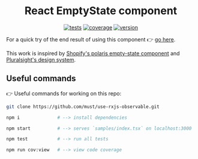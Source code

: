 <div align="center">

<br>

# React EmptyState component

[![tests](https://img.shields.io/github/workflow/status/must/react-empty-states/Test%20and%20Report%20Coverage?label=tests&logo=mocha&logoColor=green&style=flat-square)](https://github.com/must/react-empty-states/actions?query=workflow%3A%22Test+and+Report+Coverage%22)
[![coverage](https://img.shields.io/codecov/c/github/must/react-empty-states?logo=codecov&style=flat-square)](https://codecov.io/gh/must/react-empty-states)
[![version](https://img.shields.io/npm/v/react-empty-states?logo=npm&style=flat-square)](https://www.npmjs.com/package/react-empty-states)

</div>

For a quick try of the end result of using this component 👉 [go here](https://must.github.io/react-empty-states/).

This work is inspired by [Shopify's polaris empty-state component](https://polaris.shopify.com/components/structure/empty-state) and [Pluralsight's design system](https://design-system.pluralsight.com/components/emptystate).

## Useful commands
👉 Useful commands for working on this repo:
```bash
git clone https://github.com/must/use-rxjs-observable.git
```
```bash
npm i              # --> install dependencies
```
```bash
npm start          # --> serves `samples/index.tsx` on localhost:3000
```
```bash
npm test           # --> run all tests
```
```bash
npm run cov:view   # --> view code coverage
```
